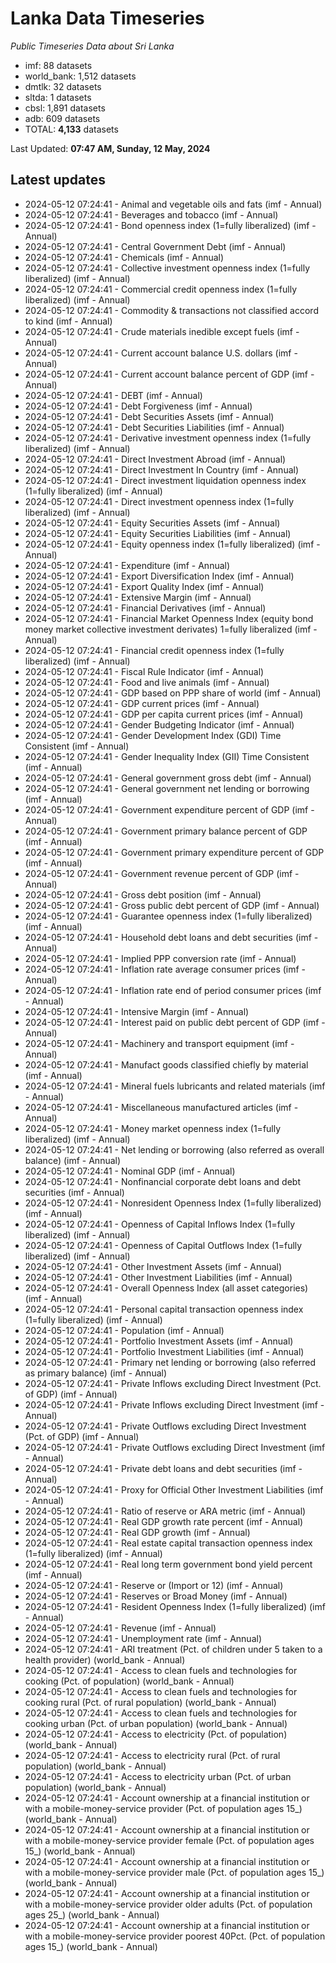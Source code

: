 # Lanka Data Timeseries
*Public Timeseries Data about Sri Lanka*

* imf: 88 datasets
* world_bank: 1,512 datasets
* dmtlk: 32 datasets
* sltda: 1 datasets
* cbsl: 1,891 datasets
* adb: 609 datasets
* TOTAL: **4,133** datasets

Last Updated: **07:47 AM, Sunday, 12 May, 2024**

## Latest updates

* 2024-05-12 07:24:41 - Animal and vegetable oils and fats (imf - Annual)
* 2024-05-12 07:24:41 - Beverages and tobacco (imf - Annual)
* 2024-05-12 07:24:41 - Bond openness index (1=fully liberalized) (imf - Annual)
* 2024-05-12 07:24:41 - Central Government Debt (imf - Annual)
* 2024-05-12 07:24:41 - Chemicals (imf - Annual)
* 2024-05-12 07:24:41 - Collective investment openness index (1=fully liberalized) (imf - Annual)
* 2024-05-12 07:24:41 - Commercial credit openness index (1=fully liberalized) (imf - Annual)
* 2024-05-12 07:24:41 - Commodity & transactions not classified accord to kind (imf - Annual)
* 2024-05-12 07:24:41 - Crude materials inedible except fuels (imf - Annual)
* 2024-05-12 07:24:41 - Current account balance U.S. dollars (imf - Annual)
* 2024-05-12 07:24:41 - Current account balance percent of GDP (imf - Annual)
* 2024-05-12 07:24:41 - DEBT (imf - Annual)
* 2024-05-12 07:24:41 - Debt Forgiveness (imf - Annual)
* 2024-05-12 07:24:41 - Debt Securities Assets (imf - Annual)
* 2024-05-12 07:24:41 - Debt Securities Liabilities (imf - Annual)
* 2024-05-12 07:24:41 - Derivative investment openness index (1=fully liberalized) (imf - Annual)
* 2024-05-12 07:24:41 - Direct Investment Abroad (imf - Annual)
* 2024-05-12 07:24:41 - Direct Investment In Country (imf - Annual)
* 2024-05-12 07:24:41 - Direct investment liquidation openness index (1=fully liberalized) (imf - Annual)
* 2024-05-12 07:24:41 - Direct investment openness index (1=fully liberalized) (imf - Annual)
* 2024-05-12 07:24:41 - Equity Securities Assets (imf - Annual)
* 2024-05-12 07:24:41 - Equity Securities Liabilities (imf - Annual)
* 2024-05-12 07:24:41 - Equity openness index (1=fully liberalized) (imf - Annual)
* 2024-05-12 07:24:41 - Expenditure (imf - Annual)
* 2024-05-12 07:24:41 - Export Diversification Index (imf - Annual)
* 2024-05-12 07:24:41 - Export Quality Index (imf - Annual)
* 2024-05-12 07:24:41 - Extensive Margin (imf - Annual)
* 2024-05-12 07:24:41 - Financial Derivatives (imf - Annual)
* 2024-05-12 07:24:41 - Financial Market Openness Index (equity bond money market collective investment derivates) 1=fully liberalized (imf - Annual)
* 2024-05-12 07:24:41 - Financial credit openness index (1=fully liberalized) (imf - Annual)
* 2024-05-12 07:24:41 - Fiscal Rule Indicator (imf - Annual)
* 2024-05-12 07:24:41 - Food and live animals (imf - Annual)
* 2024-05-12 07:24:41 - GDP based on PPP share of world (imf - Annual)
* 2024-05-12 07:24:41 - GDP current prices (imf - Annual)
* 2024-05-12 07:24:41 - GDP per capita current prices (imf - Annual)
* 2024-05-12 07:24:41 - Gender Budgeting Indicator (imf - Annual)
* 2024-05-12 07:24:41 - Gender Development Index (GDI) Time Consistent (imf - Annual)
* 2024-05-12 07:24:41 - Gender Inequality Index (GII) Time Consistent (imf - Annual)
* 2024-05-12 07:24:41 - General government gross debt (imf - Annual)
* 2024-05-12 07:24:41 - General government net lending or borrowing (imf - Annual)
* 2024-05-12 07:24:41 - Government expenditure percent of GDP (imf - Annual)
* 2024-05-12 07:24:41 - Government primary balance percent of GDP (imf - Annual)
* 2024-05-12 07:24:41 - Government primary expenditure percent of GDP (imf - Annual)
* 2024-05-12 07:24:41 - Government revenue percent of GDP (imf - Annual)
* 2024-05-12 07:24:41 - Gross debt position (imf - Annual)
* 2024-05-12 07:24:41 - Gross public debt percent of GDP (imf - Annual)
* 2024-05-12 07:24:41 - Guarantee openness index (1=fully liberalized) (imf - Annual)
* 2024-05-12 07:24:41 - Household debt loans and debt securities (imf - Annual)
* 2024-05-12 07:24:41 - Implied PPP conversion rate (imf - Annual)
* 2024-05-12 07:24:41 - Inflation rate average consumer prices (imf - Annual)
* 2024-05-12 07:24:41 - Inflation rate end of period consumer prices (imf - Annual)
* 2024-05-12 07:24:41 - Intensive Margin (imf - Annual)
* 2024-05-12 07:24:41 - Interest paid on public debt percent of GDP (imf - Annual)
* 2024-05-12 07:24:41 - Machinery and transport equipment (imf - Annual)
* 2024-05-12 07:24:41 - Manufact goods classified chiefly by material (imf - Annual)
* 2024-05-12 07:24:41 - Mineral fuels lubricants and related materials (imf - Annual)
* 2024-05-12 07:24:41 - Miscellaneous manufactured articles (imf - Annual)
* 2024-05-12 07:24:41 - Money market openness index (1=fully liberalized) (imf - Annual)
* 2024-05-12 07:24:41 - Net lending or borrowing (also referred as overall balance) (imf - Annual)
* 2024-05-12 07:24:41 - Nominal GDP (imf - Annual)
* 2024-05-12 07:24:41 - Nonfinancial corporate debt loans and debt securities (imf - Annual)
* 2024-05-12 07:24:41 - Nonresident Openness Index (1=fully liberalized) (imf - Annual)
* 2024-05-12 07:24:41 - Openness of Capital Inflows Index (1=fully liberalized) (imf - Annual)
* 2024-05-12 07:24:41 - Openness of Capital Outflows Index (1=fully liberalized) (imf - Annual)
* 2024-05-12 07:24:41 - Other Investment Assets (imf - Annual)
* 2024-05-12 07:24:41 - Other Investment Liabilities (imf - Annual)
* 2024-05-12 07:24:41 - Overall Openness Index (all asset categories) (imf - Annual)
* 2024-05-12 07:24:41 - Personal capital transaction openness index (1=fully liberalized) (imf - Annual)
* 2024-05-12 07:24:41 - Population (imf - Annual)
* 2024-05-12 07:24:41 - Portfolio Investment Assets (imf - Annual)
* 2024-05-12 07:24:41 - Portfolio Investment Liabilities (imf - Annual)
* 2024-05-12 07:24:41 - Primary net lending or borrowing (also referred as primary balance) (imf - Annual)
* 2024-05-12 07:24:41 - Private Inflows excluding Direct Investment (Pct. of GDP) (imf - Annual)
* 2024-05-12 07:24:41 - Private Inflows excluding Direct Investment (imf - Annual)
* 2024-05-12 07:24:41 - Private Outflows excluding Direct Investment (Pct. of GDP) (imf - Annual)
* 2024-05-12 07:24:41 - Private Outflows excluding Direct Investment (imf - Annual)
* 2024-05-12 07:24:41 - Private debt loans and debt securities (imf - Annual)
* 2024-05-12 07:24:41 - Proxy for Official Other Investment Liabilities (imf - Annual)
* 2024-05-12 07:24:41 - Ratio of reserve or ARA metric (imf - Annual)
* 2024-05-12 07:24:41 - Real GDP growth rate percent (imf - Annual)
* 2024-05-12 07:24:41 - Real GDP growth (imf - Annual)
* 2024-05-12 07:24:41 - Real estate capital transaction openness index (1=fully liberalized) (imf - Annual)
* 2024-05-12 07:24:41 - Real long term government bond yield percent (imf - Annual)
* 2024-05-12 07:24:41 - Reserve or (Import or 12) (imf - Annual)
* 2024-05-12 07:24:41 - Reserves or Broad Money (imf - Annual)
* 2024-05-12 07:24:41 - Resident Openness Index (1=fully liberalized) (imf - Annual)
* 2024-05-12 07:24:41 - Revenue (imf - Annual)
* 2024-05-12 07:24:41 - Unemployment rate (imf - Annual)
* 2024-05-12 07:24:41 - ARI treatment (Pct. of children under 5 taken to a health provider) (world_bank - Annual)
* 2024-05-12 07:24:41 - Access to clean fuels and technologies for cooking (Pct. of population) (world_bank - Annual)
* 2024-05-12 07:24:41 - Access to clean fuels and technologies for cooking rural (Pct. of rural population) (world_bank - Annual)
* 2024-05-12 07:24:41 - Access to clean fuels and technologies for cooking urban (Pct. of urban population) (world_bank - Annual)
* 2024-05-12 07:24:41 - Access to electricity (Pct. of population) (world_bank - Annual)
* 2024-05-12 07:24:41 - Access to electricity rural (Pct. of rural population) (world_bank - Annual)
* 2024-05-12 07:24:41 - Access to electricity urban (Pct. of urban population) (world_bank - Annual)
* 2024-05-12 07:24:41 - Account ownership at a financial institution or with a mobile-money-service provider (Pct. of population ages 15_) (world_bank - Annual)
* 2024-05-12 07:24:41 - Account ownership at a financial institution or with a mobile-money-service provider female (Pct. of population ages 15_) (world_bank - Annual)
* 2024-05-12 07:24:41 - Account ownership at a financial institution or with a mobile-money-service provider male (Pct. of population ages 15_) (world_bank - Annual)
* 2024-05-12 07:24:41 - Account ownership at a financial institution or with a mobile-money-service provider older adults (Pct. of population ages 25_) (world_bank - Annual)
* 2024-05-12 07:24:41 - Account ownership at a financial institution or with a mobile-money-service provider poorest 40Pct. (Pct. of population ages 15_) (world_bank - Annual)